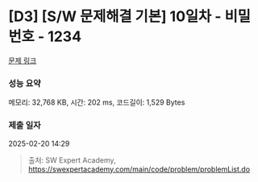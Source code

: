 # [D3] [S/W 문제해결 기본] 10일차 - 비밀번호 - 1234 

[문제 링크](https://swexpertacademy.com/main/code/problem/problemDetail.do?contestProbId=AV14_DEKAJcCFAYD) 

### 성능 요약

메모리: 32,768 KB, 시간: 202 ms, 코드길이: 1,529 Bytes

### 제출 일자

2025-02-20 14:29



> 출처: SW Expert Academy, https://swexpertacademy.com/main/code/problem/problemList.do